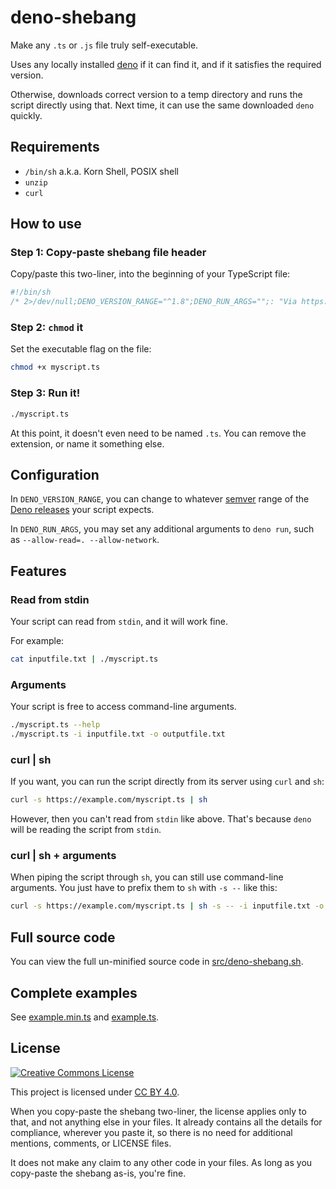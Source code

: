 # deno-shebang

Make any `.ts` or `.js` file truly self-executable.

Uses any locally installed [deno](https://deno.land/) if it can find it,
and if it satisfies the required version.

Otherwise, downloads correct version to a temp directory and runs the
script directly using that. Next time, it can use the same downloaded
`deno` quickly.

## Requirements

- `/bin/sh` a.k.a. Korn Shell, POSIX shell
- `unzip`
- `curl`

## How to use

### Step 1: Copy-paste shebang file header

Copy/paste this two-liner, into the beginning of your TypeScript file:

```typescript
#!/bin/sh
/* 2>/dev/null;DENO_VERSION_RANGE="^1.8";DENO_RUN_ARGS="";: "Via https://github.com/hugojosefson/deno-shebang CC BY 4.0";set -e;V="$DENO_VERSION_RANGE";A="$DENO_RUN_ARGS";U="$(expr "$(echo "$V"|curl -Gso/dev/null -w%{url_effective} --data-urlencode @- "")" : '..\(.*\)...')";D="$(command -v deno||true)";t(){ d="$(mktemp -d)";rmdir "${d}";dirname "${d}";};f(){ m="$(command -v "$0"||true)";l="/* 2>/dev/null";! [ -z $m ]&&[ -r $m ]&&[ "$(head -c3 "$m")" = '#!/' ]&&(read x && read y &&[ "$x" = "#!/bin/sh" ]&&[ "$l" != "${y%"$l"*}" ])<"$m";};a(){ [ -n $D ];};s(){ a&&[ -x "$R/deno" ]&&[ "$R/deno" = "$D" ]&&return;deno eval "import{satisfies as e}from'https://deno.land/x/semver@v1.3.0/mod.ts';Deno.exit(e(Deno.version.deno,'$V')?0:1);">/dev/null 2>&1;};g(){ curl -sSfL "https://api.mattandre.ws/semver/github/denoland/deno/$U";};e(){ R="$(t)/deno-range-$V/bin";mkdir -p "$R";export PATH="$R:$PATH";[ -x "$R/deno" ]&&return;a&&s&&([ -L "$R/deno" ]||ln -s "$D" "$R/deno")&&return;v="$(g)";i="$(t)/deno-$v";[ -L "$R/deno" ]||ln -s "$i/bin/deno" "$R/deno";s && return;curl -fsSL https://deno.land/x/install/install.sh|DENO_INSTALL="$i" sh -s "$v">/dev/null 2>&1;};e;f&&exec deno run $A "$0" "$@";exec deno run $A - "$@"<<'//🔚';//*/
```

### Step 2: `chmod` it

Set the executable flag on the file:

```sh
chmod +x myscript.ts
```

### Step 3: Run it!

```sh
./myscript.ts
```

At this point, it doesn't even need to be named `.ts`. You can remove
the extension, or name it something else.

## Configuration

In `DENO_VERSION_RANGE`, you can change to whatever
[semver](https://semver.org/) range of the
[Deno releases](https://github.com/denoland/deno/releases) your script
expects.

In `DENO_RUN_ARGS`, you may set any additional arguments to `deno run`,
such as `--allow-read=. --allow-network`.

## Features

### Read from stdin

Your script can read from `stdin`, and it will work fine.

For example:

```sh
cat inputfile.txt | ./myscript.ts
```

### Arguments

Your script is free to access command-line arguments.

```sh
./myscript.ts --help
./myscript.ts -i inputfile.txt -o outputfile.txt
```

### curl | sh

If you want, you can run the script directly from its server using
`curl` and `sh`:

```sh
curl -s https://example.com/myscript.ts | sh
```

However, then you can't read from `stdin` like above. That's because
`deno` will be reading the script from `stdin`.

### curl | sh + arguments

When piping the script through `sh`, you can still use command-line
arguments. You just have to prefix them to `sh` with `-s --` like this:

```sh
curl -s https://example.com/myscript.ts | sh -s -- -i inputfile.txt -o outputfile.txt
```

## Full source code

You can view the full un-minified source code in
[src/deno-shebang.sh](src/deno-shebang.sh).

## Complete examples

See [example.min.ts](example.min.ts) and [example.ts](example.ts).

## License

<a rel="license" href="http://creativecommons.org/licenses/by/4.0/"><img
alt="Creative Commons License" style="border-width:0"
src="https://i.creativecommons.org/l/by/4.0/80x15.png" /></a>

This project is licensed under <a rel="license"
href="http://creativecommons.org/licenses/by/4.0/">CC BY 4.0</a>.

When you copy-paste the shebang two-liner, the license applies only to
that, and not anything else in your files. It already contains all the
details for compliance, wherever you paste it, so there is no need for
additional mentions, comments, or LICENSE files.

It does not make any claim to any other code in your files. As long as
you copy-paste the shebang as-is, you're fine.
